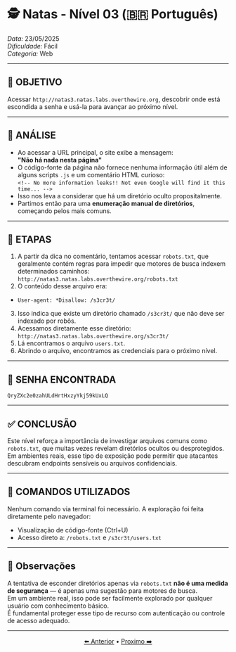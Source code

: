 # 🕵️ Natas - Nível 03 (🇧🇷 Português)  
*Data:* 23/05/2025  
*Dificuldade:* Fácil  
*Categoria:* Web

---

## 🎯 OBJETIVO

Acessar `http://natas3.natas.labs.overthewire.org`, descobrir onde está escondida a senha e usá-la para avançar ao próximo nível.

---

## 🔎 ANÁLISE

- Ao acessar a URL principal, o site exibe a mensagem:  
  **"Não há nada nesta página"**
- O código-fonte da página não fornece nenhuma informação útil além de alguns scripts `.js` e um comentário HTML curioso:  
  `<!-- No more information leaks!! Not even Google will find it this time... -->`
- Isso nos leva a considerar que há um diretório oculto propositalmente.
- Partimos então para uma **enumeração manual de diretórios**, começando pelos mais comuns.

---

## 🧱 ETAPAS

1. A partir da dica no comentário, tentamos acessar `robots.txt`, que geralmente contém regras para impedir que motores de busca indexem determinados caminhos:
   `http://natas3.natas.labs.overthewire.org/robots.txt`
2. O conteúdo desse arquivo era:
  - `User-agent: *Disallow: /s3cr3t/`
3. Isso indica que existe um diretório chamado `/s3cr3t/` que não deve ser indexado por robôs.
4. Acessamos diretamente esse diretório:  
`http://natas3.natas.labs.overthewire.org/s3cr3t/`
5. Lá encontramos o arquivo `users.txt`.
6. Abrindo o arquivo, encontramos as credenciais para o próximo nível.

---

## 🔑 SENHA ENCONTRADA

```
QryZXc2e0zahULdHrtHxzyYkj59kUxLQ
```

---

## ✅ CONCLUSÃO

Este nível reforça a importância de investigar arquivos comuns como `robots.txt`, que muitas vezes revelam diretórios ocultos ou desprotegidos.  
Em ambientes reais, esse tipo de exposição pode permitir que atacantes descubram endpoints sensíveis ou arquivos confidenciais.

---

## 🧪 COMANDOS UTILIZADOS

Nenhum comando via terminal foi necessário. A exploração foi feita diretamente pelo navegador:

- Visualização de código-fonte (Ctrl+U)  
- Acesso direto a: `/robots.txt` e `/s3cr3t/users.txt`

---

## 🧠 Observações

A tentativa de esconder diretórios apenas via `robots.txt` **não é uma medida de segurança** — é apenas uma sugestão para motores de busca.  
Em um ambiente real, isso pode ser facilmente explorado por qualquer usuário com conhecimento básico.  
É fundamental proteger esse tipo de recurso com autenticação ou controle de acesso adequado.

---

<p align="center">
  <a href="../Natas02/Readme-BR.md">⬅️ Anterior</a> • 
  <a href="../Natas04/Readme-BR.md">Proximo ➡️</a>
</p>

